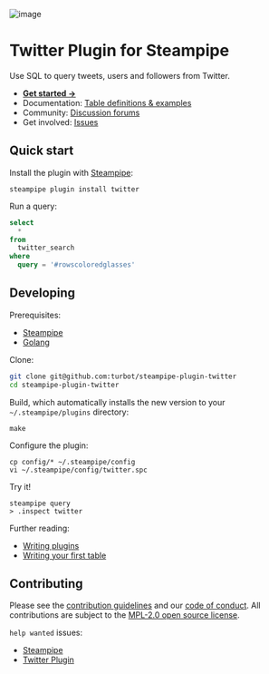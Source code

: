 ![image](https://hub.steampipe.io/images/plugins/turbot/twitter-social-graphic.png)

# Twitter Plugin for Steampipe

Use SQL to query tweets, users and followers from Twitter.

* **[Get started →](https://hub.steampipe.io/plugins/turbot/twitter)**
* Documentation: [Table definitions & examples](https://hub.steampipe.io/plugins/turbot/twitter/tables)
* Community: [Discussion forums](https://github.com/turbot/steampipe/discussions)
* Get involved: [Issues](https://github.com/turbot/steampipe-plugin-twitter/issues)

## Quick start

Install the plugin with [Steampipe](https://steampipe.io):
```shell
steampipe plugin install twitter
```

Run a query:
```sql
select
  *
from
  twitter_search
where
  query = '#rowscoloredglasses'
```

## Developing

Prerequisites:
- [Steampipe](https://steampipe.io/downloads)
- [Golang](https://golang.org/doc/install)

Clone:

```sh
git clone git@github.com:turbot/steampipe-plugin-twitter
cd steampipe-plugin-twitter
```

Build, which automatically installs the new version to your `~/.steampipe/plugins` directory:
```
make
```

Configure the plugin:
```
cp config/* ~/.steampipe/config
vi ~/.steampipe/config/twitter.spc
```

Try it!
```
steampipe query
> .inspect twitter
```

Further reading:
* [Writing plugins](https://steampipe.io/docs/develop/writing-plugins)
* [Writing your first table](https://steampipe.io/docs/develop/writing-your-first-table)

## Contributing

Please see the [contribution guidelines](https://github.com/turbot/steampipe/blob/main/CONTRIBUTING.md) and our [code of conduct](https://github.com/turbot/steampipe/blob/main/CODE_OF_CONDUCT.md). All contributions are subject to the [MPL-2.0 open source license](https://github.com/turbot/steampipe-plugin-twitter/blob/main/LICENSE).

`help wanted` issues:
- [Steampipe](https://github.com/turbot/steampipe/labels/help%20wanted)
- [Twitter Plugin](https://github.com/turbot/steampipe-plugin-twitter/labels/help%20wanted)
